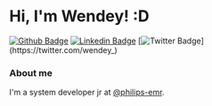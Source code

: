# Hi, I'm Wendey! :D

[![Github Badge](https://img.shields.io/badge/-Github-000?style=flat-square&logo=Github&logoColor=white&link=https://github.com/wendeyricardo)](https://github.com/wendeyricardo)
[![Linkedin Badge](https://img.shields.io/badge/-LinkedIn-blue?style=flat-square&logo=Linkedin&logoColor=white&link=https://www.linkedin.com/in/wendey-ricardo-do-amaral-89067b105/)](https://www.linkedin.com/in/wendey-ricardo-do-amaral-89067b105)
[![Twitter Badge](https://img.shields.io/badge/-Twitter-1ca0f1?style=flat-square&labelColor=1ca0f1&logo=twitter&logoColor=white&link=https://twitter.com/wendey_)](https://twitter.com/wendey_)

### About me
I'm a system developer jr at [@philips-emr](http://philips.com/).

